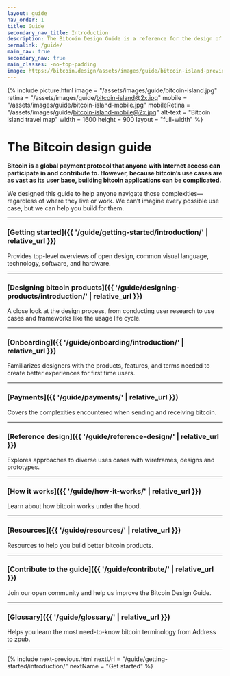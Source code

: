 ```yaml
---
layout: guide
nav_order: 1
title: Guide
secondary_nav_title: Introduction
description: The Bitcoin Design Guide is a reference for the design of bitcoin applications.
permalink: /guide/
main_nav: true
secondary_nav: true
main_classes: -no-top-padding
image: https://bitcoin.design/assets/images/guide/bitcoin-island-preview.jpg
---
```


<!--

Introduction to the guide

- Why it exists
- What's in it
- How to use it
- How to contribute

Illustration sources

- https://www.figma.com/file/qzvCvqhSRx3Jq8aywaSjlr/Bitcoin-Design-Guide-Illustrations-CO?node-id=238%3A3

-->

{% include picture.html
   image = "/assets/images/guide/bitcoin-island.jpg"
   retina = "/assets/images/guide/bitcoin-island@2x.jpg"
   mobile = "/assets/images/guide/bitcoin-island-mobile.jpg"
   mobileRetina = "/assets/images/guide/bitcoin-island-mobile@2x.jpg"
   alt-text = "Bitcoin island travel map"
   width = 1600
   height = 900
   layout = "full-width"
%}

# The Bitcoin design guide

**Bitcoin is a global payment protocol that anyone with Internet access can participate in and contribute to. However, because bitcoin’s use cases are as vast as its user base, building bitcoin applications can be complicated.**

We designed this guide to help anyone navigate those complexities—regardless of where they live or work. We can’t imagine every possible use case, but we can help you build for them.

---

### [Getting started]({{ '/guide/getting-started/introduction/' | relative_url }})

Provides top-level overviews of open design, common visual language, technology, software, and hardware.

---

### [Designing bitcoin products]({{ '/guide/designing-products/introduction/' | relative_url }})

A close look at the design process, from conducting user research to use cases and frameworks like the usage life cycle.

---

### [Onboarding]({{ '/guide/onboarding/introduction/' | relative_url }})

Familiarizes designers with the products, features, and terms needed to create better experiences for first time users.

---

### [Payments]({{ '/guide/payments/' | relative_url }})

Covers the complexities encountered when sending and receiving bitcoin.

---

### [Reference design]({{ '/guide/reference-design/' | relative_url }})

Explores approaches to diverse uses cases with wireframes, designs and prototypes.

---

### [How it works]({{ '/guide/how-it-works/' | relative_url }})

Learn about how bitcoin works under the hood.

---

### [Resources]({{ '/guide/resources/' | relative_url }})

Resources to help you build better bitcoin products.

---

### [Contribute to the guide]({{ '/guide/contribute/' | relative_url }})

Join our open community and help us improve the Bitcoin Design Guide.

---

### [Glossary]({{ '/guide/glossary/' | relative_url }})

Helps you learn the most need-to-know bitcoin terminology from Address to zpub.

---

{% include next-previous.html
   nextUrl = "/guide/getting-started/introduction/"
   nextName = "Get started"
%}
